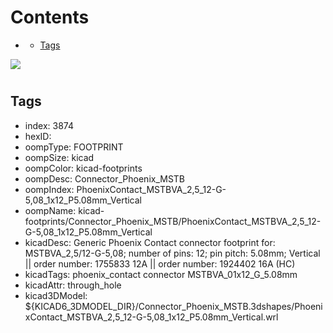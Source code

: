 



Contents
========

* [](#)
	* [Tags](#tags)
  
![][im]
# 

## Tags

- index: 3874
- hexID: 
- oompType: FOOTPRINT
- oompSize: kicad
- oompColor: kicad-footprints
- oompDesc: Connector_Phoenix_MSTB
- oompIndex: PhoenixContact_MSTBVA_2,5_12-G-5,08_1x12_P5.08mm_Vertical
- oompName: kicad-footprints/Connector_Phoenix_MSTB/PhoenixContact_MSTBVA_2,5_12-G-5,08_1x12_P5.08mm_Vertical
- kicadDesc: Generic Phoenix Contact connector footprint for: MSTBVA_2,5/12-G-5,08; number of pins: 12; pin pitch: 5.08mm; Vertical || order number: 1755833 12A || order number: 1924402 16A (HC)
- kicadTags: phoenix_contact connector MSTBVA_01x12_G_5.08mm
- kicadAttr: through_hole
- kicad3DModel: ${KICAD6_3DMODEL_DIR}/Connector_Phoenix_MSTB.3dshapes/PhoenixContact_MSTBVA_2,5_12-G-5,08_1x12_P5.08mm_Vertical.wrl



[im]: image.png
